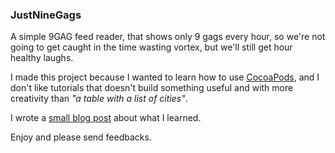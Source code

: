 ### JustNineGags

A simple 9GAG feed reader, that shows only 9 gags every hour, so we're not going to get caught in the time wasting vortex, but we'll still get hour healthy laughs.

I made this project because I wanted to learn how to use [CocoaPods](http://cocoapods.org/), and I don't like tutorials that doesn't build something useful and with more creativity than _"a table with a list of cities"_.

I wrote a [small blog post](http://amokafullofstuff.wordpress.com/2013/01/05/cocoapods/) about what I learned.

Enjoy and please send feedbacks.
